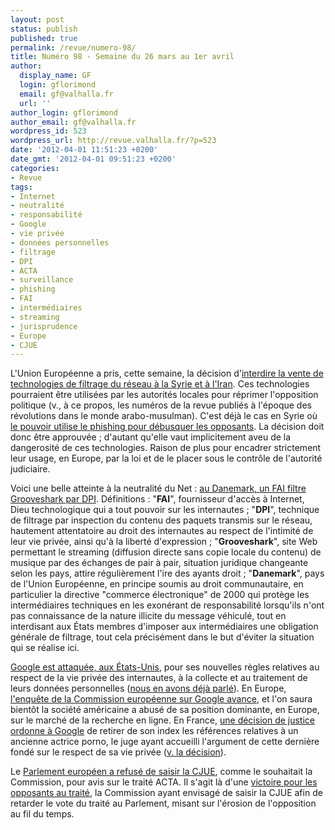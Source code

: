 ```yaml
---
layout: post
status: publish
published: true
permalink: /revue/numero-98/
title: Numéro 98 - Semaine du 26 mars au 1er avril
author:
  display_name: GF
  login: gflorimond
  email: gf@valhalla.fr
  url: ''
author_login: gflorimond
author_email: gf@valhalla.fr
wordpress_id: 523
wordpress_url: http://revue.valhalla.fr/?p=523
date: '2012-04-01 11:51:23 +0200'
date_gmt: '2012-04-01 09:51:23 +0200'
categories:
- Revue
tags:
- Internet
- neutralité
- responsabilité
- Google
- vie privée
- données personnelles
- filtrage
- DPI
- ACTA
- surveillance
- phishing
- FAI
- intermédiaires
- streaming
- jurisprudence
- Europe
- CJUE
---
```

<p>L'Union Européenne a pris, cette semaine, la décision d'<a href="http://www.numerama.com/magazine/22129-l-europe-interdit-la-vente-d-outils-de-filtrage-et-de-surveillance-a-l-iran.html">interdire la vente de technologies de filtrage du réseau à la Syrie et à l'Iran</a>. Ces technologies pourraient être utilisées par les autorités locales pour réprimer l'opposition politique (v., à ce propos, les numéros de la revue publiés à l'époque des révolutions dans le monde arabo-musulman). C'est déjà le cas en Syrie où <a href="http://www.numerama.com/magazine/22197-du-phishing-pour-identifier-les-opposants-a-bachar-el-assad.html">le pouvoir utilise le phishing pour débusquer les opposants</a>. La décision doit donc être approuvée ; d'autant qu'elle vaut implicitement aveu de la dangerosité de ces technologies. Raison de plus pour encadrer strictement leur usage, en Europe, par la loi et de le placer sous le contrôle de l'autorité judiciaire.</p>
<p>Voici une belle atteinte à la neutralité du Net : <a href="http://www.numerama.com/magazine/22100-grooveshark-bloque-par-dpi-par-un-fai-danois.html">au Danemark, un FAI filtre Grooveshark par DPI</a>. Définitions : "<strong>FAI</strong>", fournisseur d'accès à Internet, Dieu technologique qui a tout pouvoir sur les internautes ; "<strong>DPI</strong>", technique de filtrage par inspection du contenu des paquets transmis sur le réseau, hautement attentatoire au droit des internautes au respect de l'intimité de leur vie privée, ainsi qu'à la liberté d'expression ; "<strong>Grooveshark</strong>", site Web permettant le streaming (diffusion directe sans copie locale du contenu) de musique par des échanges de pair à pair, situation juridique changeante selon les pays, attire régulièrement l'ire des ayants droit ; "<strong>Danemark</strong>", pays de l'Union Européenne, en principe soumis au droit communautaire, en particulier la directive "commerce électronique" de 2000 qui protège les intermédiaires techniques en les exonérant de responsabilité lorsqu'ils n'ont pas connaissance de la nature illicite du message véhiculé, tout en interdisant aux États membres d'imposer aux intermédiaires une obligation générale de filtrage, tout cela précisément dans le but d'éviter la situation qui se réalise ici.</p>
<p><a href="http://www.numerama.com/magazine/22122-google-attaque-en-justice-pour-ses-nouvelles-regles-de-confidentialite.html">Google est attaquée, aux États-Unis</a>, pour ses nouvelles règles relatives au respect de la vie privée des internautes, à la collecte et au traitement de leurs données personnelles (<a href="http://revue.valhalla.fr/numeros/94/">nous en avons déjà parlé</a>). En Europe, <a href="http://www.numerama.com/magazine/22188-abus-de-position-dominante-de-google-bruxelles-rendrait-une-decision-en-avril.html">l'enquête de la Commission européenne sur Google avance</a>, et l'on saura bientôt la société américaine a abusé de sa position dominante, en Europe, sur le marché de la recherche en ligne. En France, <a href="http://www.numerama.com/magazine/22105-google-condamne-a-effacer-de-son-index-le-passe-d-une-ex-actrice-x.html">une décision de justice ordonne à Google</a> de retirer de son index les références relatives à un ancienne actrice porno, le juge ayant accueilli l'argument de cette dernière fondé sur le respect de sa vie privée (<a href="http://www.legalis.net/spip.php?page=jurisprudence-decision&amp;id_article=3362">v. la décision</a>).</p>
<p>Le <a href="http://www.numerama.com/magazine/22152-acta-la-saisine-de-la-cjue-rejetee-en-commission-parlementaire.html">Parlement européen a refusé de saisir la CJUE</a>, comme le souhaitait la Commission, pour avis sur le traité ACTA. Il s'agit là d'une <a href="http://www.laquadrature.net/fr/le-parlement-europeen-votera-sans-delai-sur-lacta">victoire pour les opposants au traité</a>, la Commission ayant envisagé de saisir la CJUE afin de retarder le vote du traité au Parlement, misant sur l'érosion de l'opposition au fil du temps.</p>
